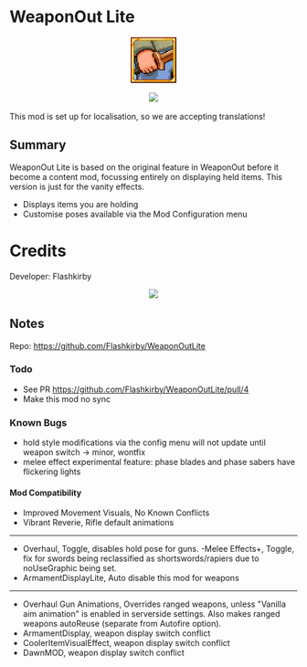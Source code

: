 ﻿# WeaponOut Lite
<p align="center">
<img src="https://raw.githubusercontent.com/Flashkirby/WeaponOutLite/master/icon.png"/>
</p>
<p align="center"><img src="http://i.imgur.com/kdcROYP.png"/></p>

This mod is set up for localisation, so we are accepting translations!

## Summary
WeaponOut Lite is based on the original feature in WeaponOut before it become a content mod, focussing entirely on displaying held items. This version is just for the vanity effects.

- Displays items you are holding
- Customise poses available via the Mod Configuration menu

# Credits
Developer: Flashkirby

<p align="center"><img src="http://i.imgur.com/kdcROYP.png"/></p>

## Notes
Repo: https://github.com/Flashkirby/WeaponOutLite

### Todo
- See PR https://github.com/Flashkirby/WeaponOutLite/pull/4
- Make this mod no sync

### Known Bugs
- hold style modifications via the config menu will not update until weapon switch -> minor, wontfix
- melee effect experimental feature: phase blades and phase sabers have flickering lights

#### Mod Compatibility
- Improved Movement Visuals, No Known Conflicts
- Vibrant Reverie, Rifle default animations
---
- Overhaul, Toggle, disables hold pose for guns.
-Melee Effects+, Toggle, fix for swords being reclassified as shortswords/rapiers due to noUseGraphic being set.
- ArmamentDisplayLite, Auto disable this mod for weapons
---
- Overhaul Gun Animations, Overrides ranged weapons, unless "Vanilla aim animation" is enabled in serverside settings. Also makes ranged weapons autoReuse (separate from Autofire option).
- ArmamentDisplay, weapon display switch conflict
- CoolerItemVisualEffect, weapon display switch conflict
- DawnMOD, weapon display switch conflict